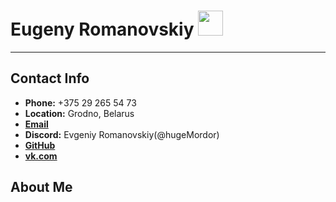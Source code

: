 # Eugeny Romanovskiy <img src="https://avatars.githubusercontent.com/u/72040616?v=4б" width="40" height="40">

-----------------------------------------------
## Contact Info
* **Phone:** +375 29 265 54 73
* **Location:** Grodno, Belarus
* [**Email**](rykedfel@gmail.com)
* **Discord:** Evgeniy Romanovskiy(@hugeMordor)
* [**GitHub**](https://github.com/hugeMordor)
* [**vk.com**](https://vk.com/e.romanovsky2000)

## About Me
